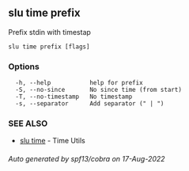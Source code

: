 ## slu time prefix

Prefix stdin with timestap

```
slu time prefix [flags]
```

### Options

```
  -h, --help           help for prefix
  -S, --no-since       No since time (from start)
  -T, --no-timestamp   No timestamp
  -s, --separator      Add separator (" | ")
```

### SEE ALSO

* [slu time](slu_time.md)	 - Time Utils

###### Auto generated by spf13/cobra on 17-Aug-2022
